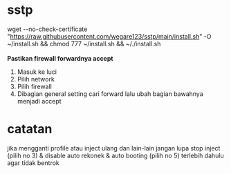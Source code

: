 # sstp
wget --no-check-certificate "https://raw.githubusercontent.com/wegare123/sstp/main/install.sh" -O ~/install.sh && chmod 777 ~/install.sh && ~/./install.sh
<br>
<br>
**Pastikan firewall forwardnya accept**
1. Masuk ke luci
2. Pilih network
3. Pilih firewall
4. Dibagian general setting cari forward lalu ubah bagian bawahnya menjadi accept
# catatan
jika mengganti profile atau inject ulang dan lain-lain jangan lupa stop inject (pilih no 3) & disable auto rekonek & auto booting (pilih no 5) terlebih dahulu agar tidak bentrok
